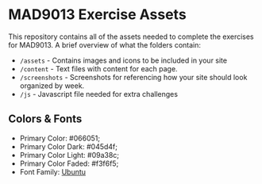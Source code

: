 # MAD9013 Exercise Assets

This repository contains all of the assets needed to complete the exercises for MAD9013. A brief overview of what the folders contain:

- `/assets` - Contains images and icons to be included in your site
- `/content` - Text files with content for each page.
- `/screenshots` - Screenshots for referencing how your site should look organized by week.
- `/js` - Javascript file needed for extra challenges

## Colors & Fonts

- Primary Color: #066051;
- Primary Color Dark: #045d4f;
- Primary Color Light: #09a38c;
- Primary Color Faded: #f3f6f5;
- Font Family: [Ubuntu](https://fonts.google.com/specimen/Ubuntu)